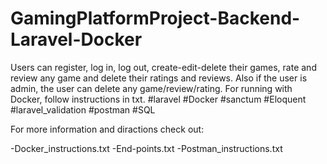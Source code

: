 # GamingPlatformProject-Backend-Laravel-Docker
Users can register, log in, log out, create-edit-delete their games, rate and review any game and delete their ratings and reviews. Also if the user is admin,
the user can delete any game/review/rating. For running with Docker, follow instructions in txt.
#laravel #Docker #sanctum #Eloquent #laravel_validation #postman #SQL

For more information and diractions check out:

-Docker_instructions.txt
-End-points.txt
-Postman_instructions.txt
